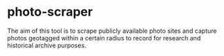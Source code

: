 # photo-scraper
The aim of this tool is to scrape publicly available photo sites and capture photos geotagged within a certain radius to record for research and historical archive purposes.
